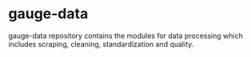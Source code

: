 # gauge-data
gauge-data repository contains the modules for data processing which includes scraping, cleaning, standardization and quality.
